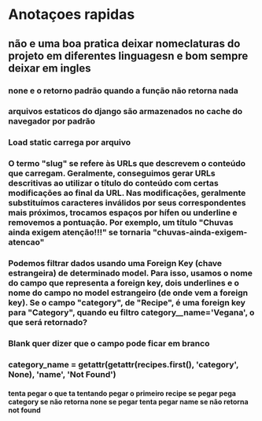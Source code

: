 # Anotaçoes rapidas

## não e uma boa pratica deixar nomeclaturas do projeto em diferentes linguagesn e bom sempre deixar em ingles

### none e o retorno padrão quando a função não retorna nada

### arquivos estaticos do django são armazenados no cache do navegador por padrão

### Load static carrega por arquivo

### O termo "slug" se refere às URLs que descrevem o conteúdo que carregam. Geralmente, conseguimos gerar URLs descritivas ao utilizar o título do conteúdo com certas modificações ao final da URL. Nas modificações, geralmente substituímos caracteres inválidos por seus correspondentes mais próximos, trocamos espaços por hífen ou underline e removemos a pontuação. Por exemplo, um título "Chuvas ainda exigem atenção!!!" se tornaria "chuvas-ainda-exigem-atencao"

### Podemos filtrar dados usando uma Foreign Key (chave estrangeira) de determinado model. Para isso, usamos o nome do campo que representa a foreign key, dois underlines e o nome do campo no model estrangeiro (de onde vem a foreign key). Se o campo "category", de "Recipe", é uma foreign key para "Category", quando eu filtro category__name='Vegana', o que será retornado?

### Blank quer dizer que o campo pode ficar em branco

### category_name = getattr(getattr(recipes.first(), 'category', None), 'name', 'Not Found')

#### tenta pegar o que ta tentando pegar o primeiro recipe se pegar pega category se não retorna none se pegar tenta pegar name se não retorna not found
